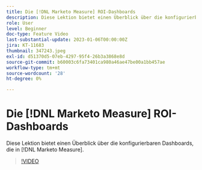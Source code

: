```yaml
---
title: Die [!DNL Marketo Measure] ROI-Dashboards
description: Diese Lektion bietet einen Überblick über die konfigurierbaren Dashboards, die in [!DNL Marketo Measure].
role: User
level: Beginner
doc-type: Feature Video
last-substantial-update: 2023-01-06T00:00:00Z
jira: KT-11683
thumbnail: 347243.jpeg
exl-id: d51370d5-07eb-4297-95f4-26b3a3868e8d
source-git-commit: b60003c6fa73401ca980a46ae47be00a1bb457ae
workflow-type: tm+mt
source-wordcount: '28'
ht-degree: 0%

---
```


# Die [!DNL Marketo Measure] ROI-Dashboards

Diese Lektion bietet einen Überblick über die konfigurierbaren Dashboards, die in [!DNL Marketo Measure].

>[!VIDEO](https://video.tv.adobe.com/v/347243/?quality=12&learn=on)
